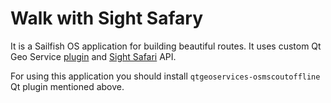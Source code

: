 # Walk with Sight Safary

It is a Sailfish OS application for building beautiful routes.
It uses custom Qt Geo Service [plugin](https://github.com/osanwe/qtgeoservices-osmscoutoffline)
and [Sight Safari](https://sightsafari.city/) API.

For using this application you should install `qtgeoservices-osmscoutoffline` Qt plugin mentioned above.
